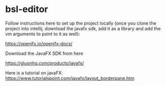 # bsl-editor

Follow instructions here to set up the project locally (once you clone the project into intellij, download the javafx sdk, add it as a library and add the vm arguments to point to it as well):

https://openjfx.io/openjfx-docs/


Download the JavaFX SDK from here

https://gluonhq.com/products/javafx/


Here is a tutorial on javaFX:
https://www.tutorialspoint.com/javafx/layout_borderpane.htm